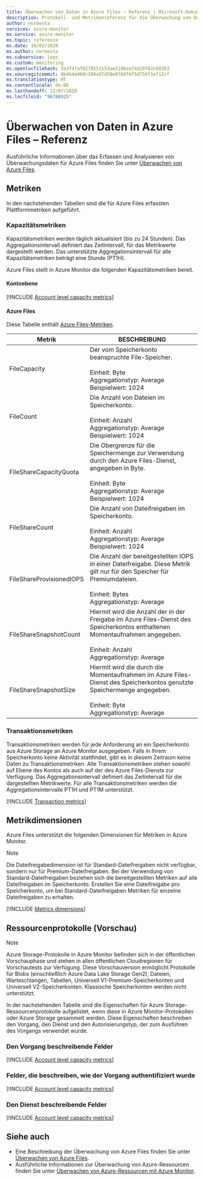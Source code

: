```yaml
---
title: Überwachen von Daten in Azure Files – Referenz | Microsoft-Dokumentation
description: Protokoll- und Metrikenreferenz für die Überwachung von Daten in Azure Files
author: normesta
services: azure-monitor
ms.service: azure-monitor
ms.topic: reference
ms.date: 10/02/2020
ms.author: normesta
ms.subservice: logs
ms.custom: monitoring
ms.openlocfilehash: 3a3f4faf8278553153ae2186ea74d20702c603b3
ms.sourcegitcommit: 8b4b4e060c109a97d58e8f8df6f5d759f1ef12cf
ms.translationtype: HT
ms.contentlocale: de-DE
ms.lasthandoff: 12/07/2020
ms.locfileid: "96780925"
---
```

# <a name="azure-files-monitoring-data-reference"></a>Überwachen von Daten in Azure Files – Referenz

Ausführliche Informationen über das Erfassen und Analysieren von Überwachungsdaten für Azure Files finden Sie unter [Überwachen von Azure Files](storage-files-monitoring.md).

## <a name="metrics"></a>Metriken

In den nachstehenden Tabellen sind die für Azure Files erfassten Plattformmetriken aufgeführt. 

### <a name="capacity-metrics"></a>Kapazitätsmetriken

Kapazitätsmetriken werden täglich aktualisiert (bis zu 24 Stunden). Das Aggregationsintervall definiert das Zeitintervall, für das Metrikwerte dargestellt werden. Das unterstützte Aggregationsintervall für alle Kapazitätsmetriken beträgt eine Stunde (PT1H).

Azure Files stellt in Azure Monitor die folgenden Kapazitätsmetriken bereit.

#### <a name="account-level"></a>Kontoebene

[!INCLUDE [Account level capacity metrics](../../../includes/azure-storage-account-capacity-metrics.md)]

#### <a name="azure-files"></a>Azure Files

Diese Tabelle enthält [Azure Files-Metriken](../../azure-monitor/platform/metrics-supported.md#microsoftstoragestorageaccountsfileservices).

| Metrik | BESCHREIBUNG |
| ------------------- | ----------------- |
| FileCapacity | Der vom Speicherkonto beanspruchte File-Speicher. <br/><br/> Einheit: Byte <br/> Aggregationstyp: Average <br/> Beispielwert: 1024 |
| FileCount   | Die Anzahl von Dateien im Speicherkonto. <br/><br/> Einheit: Anzahl <br/> Aggregationstyp: Average <br/> Beispielwert: 1024 |
| FileShareCapacityQuota | Die Obergrenze für die Speichermenge zur Verwendung durch den Azure Files-Dienst, angegeben in Byte. <br/><br/> Einheit: Byte <br/> Aggregationstyp: Average <br/> Beispielwert: 1024|
| FileShareCount | Die Anzahl von Dateifreigaben im Speicherkonto. <br/><br/> Einheit: Anzahl <br/> Aggregationstyp: Average <br/> Beispielwert: 1024 |
| FileShareProvisionedIOPS | Die Anzahl der bereitgestellten IOPS in einer Dateifreigabe. Diese Metrik gilt nur für den Speicher für Premiumdateien. <br/><br/> Einheit: Bytes <br/> Aggregationstyp: Average |
| FileShareSnapshotCount | Hiermit wird die Anzahl der in der Freigabe im Azure Files-Dienst des Speicherkontos enthaltenen Momentaufnahmen angegeben. <br/><br/> Einheit: Anzahl <br/> Aggregationstyp: Average | 
|FileShareSnapshotSize|Hiermit wird die durch die Momentaufnahmen im Azure Files-Dienst des Speicherkontos genutzte Speichermenge angegeben. <br/><br/> Einheit: Byte <br/> Aggregationstyp: Average|

### <a name="transaction-metrics"></a>Transaktionsmetriken

Transaktionsmetriken werden für jede Anforderung an ein Speicherkonto aus Azure Storage an Azure Monitor ausgegeben. Falls in Ihrem Speicherkonto keine Aktivität stattfindet, gibt es in diesem Zeitraum keine Daten zu Transaktionsmetriken. Alle Transaktionsmetriken stehen sowohl auf Ebene des Kontos als auch auf der des Azure Files-Diensts zur Verfügung. Das Aggregationsintervall definiert das Zeitintervall für die dargestellten Metrikwerte. Für alle Transaktionsmetriken werden die Aggregationsintervalle PT1H und PT1M unterstützt.

[!INCLUDE [Transaction metrics](../../../includes/azure-storage-account-transaction-metrics.md)]

<a id="metrics-dimensions"></a>

## <a name="metrics-dimensions"></a>Metrikdimensionen

Azure Files unterstützt die folgenden Dimensionen für Metriken in Azure Monitor.

> [!NOTE] 
> Die Dateifreigabedimension ist für Standard-Dateifreigaben nicht verfügbar, sondern nur für Premium-Dateifreigaben. Bei der Verwendung von Standard-Dateifreigaben beziehen sich die bereitgestellten Metriken auf alle Dateifreigaben im Speicherkonto. Erstellen Sie eine Dateifreigabe pro Speicherkonto, um bei Standard-Dateifreigaben Metriken für einzelne Dateifreigaben zu erhalten.

[!INCLUDE [Metrics dimensions](../../../includes/azure-storage-account-metrics-dimensions.md)]

## <a name="resource-logs-preview"></a>Ressourcenprotokolle (Vorschau)

> [!NOTE]
> Azure Storage-Protokolle in Azure Monitor befinden sich in der öffentlichen Vorschauphase und stehen in allen öffentlichen Cloudregionen für Vorschautests zur Verfügung. Diese Vorschauversion ermöglicht Protokolle für Blobs (einschließlich Azure Data Lake Storage Gen2), Dateien, Warteschlangen, Tabellen, Universell V1-Premium-Speicherkonten und Universell V2-Speicherkonten. Klassische Speicherkonten werden nicht unterstützt.

In der nachstehenden Tabelle sind die Eigenschaften für Azure Storage-Ressourcenprotokolle aufgelistet, wenn diese in Azure Monitor-Protokollen oder Azure Storage gesammelt werden. Diese Eigenschaften beschreiben den Vorgang, den Dienst und den Autorisierungstyp, der zum Ausführen des Vorgangs verwendet wurde.

### <a name="fields-that-describe-the-operation"></a>Den Vorgang beschreibende Felder


[!INCLUDE [Account level capacity metrics](../../../includes/azure-storage-logs-properties-operation.md)]

### <a name="fields-that-describe-how-the-operation-was-authenticated"></a>Felder, die beschreiben, wie der Vorgang authentifiziert wurde

[!INCLUDE [Account level capacity metrics](../../../includes/azure-storage-logs-properties-authentication.md)]

### <a name="fields-that-describe-the-service"></a>Den Dienst beschreibende Felder

[!INCLUDE [Account level capacity metrics](../../../includes/azure-storage-logs-properties-service.md)]

## <a name="see-also"></a>Siehe auch

- Eine Beschreibung der Überwachung von Azure Files finden Sie unter [Überwachen von Azure Files](storage-files-monitoring-reference.md).
- Ausführliche Informationen zur Überwachung von Azure-Ressourcen finden Sie unter [Überwachen von Azure-Ressourcen mit Azure Monitor](../../azure-monitor/insights/monitor-azure-resource.md).